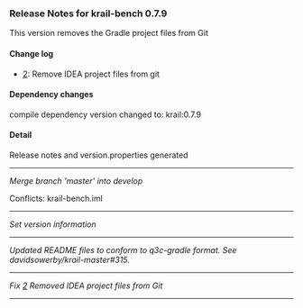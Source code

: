 ### Release Notes for krail-bench 0.7.9

This version removes the Gradle project files from Git

#### Change log

-   [2](https://github.com/davidsowerby/krail-bench/issues/2): Remove IDEA project files from git


#### Dependency changes

   compile dependency version changed to: krail:0.7.9

#### Detail

Release notes and version.properties generated

---
*Merge branch 'master' into develop*

Conflicts:
	krail-bench.iml


---
*Set version information*


---
*Updated README files to conform to q3c-gradle format.  See davidsowerby/krail-master#315.*


---
*Fix [2](https://github.com/davidsowerby/krail-bench/issues/2) Removed IDEA project files from Git*


---
